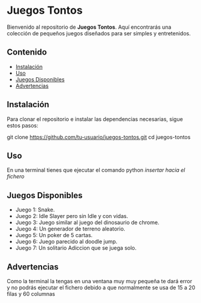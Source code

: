 # Juegos Tontos

Bienvenido al repositorio de **Juegos Tontos**. Aquí encontrarás una colección de pequeños juegos diseñados para ser simples y entretenidos.

## Contenido

- [Instalación](#instalación)
- [Uso](#uso)
- [Juegos Disponibles](#juegos-disponibles)
- [Advertencias](#advertencias)


## Instalación

Para clonar el repositorio e instalar las dependencias necesarias, sigue estos pasos:

git clone https://github.com/tu-usuario/juegos-tontos.git
cd juegos-tontos

## Uso

En una terminal tienes que ejecutar el comando python *insertar hacia el fichero*

## Juegos Disponibles

- Juego 1: Snake.
- Juego 2: Idle Slayer pero sin Idle y con vidas.
- Juego 3: Juego similar al juego del dinosaurio de chrome.
- Juego 4: Un generador de terreno aleatorio.
- Juego 5: Un poker de 5 cartas.
- Juego 6: Juego parecido al doodle jump.
- Juego 7: Un solitario Adiccion que se juega solo.

## Advertencias

Como la terminal la tengas en una ventana muy muy pequeña te dará error y no podrás ejecutar el fichero debido a que normalmente se usa de 15 a 20 filas y 60 columnas